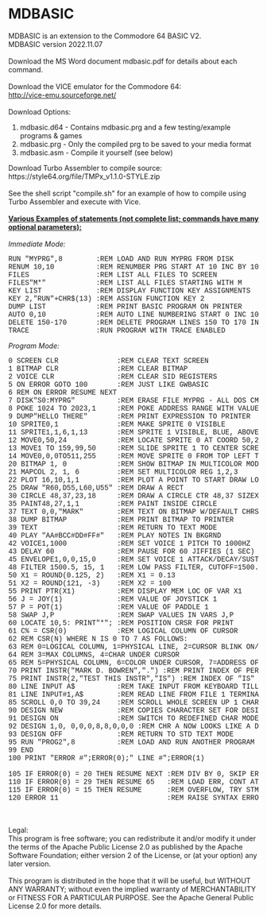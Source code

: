 # MDBASIC
MDBASIC is an extension to the Commodore 64 BASIC V2.<br>
MDBASIC version 2022.11.07<br>
<br>
Download the MS Word document mdbasic.pdf for details about each command.<br>
<br>
Download the VICE emulator for the Commodore 64:<br>
http://vice-emu.sourceforge.net/<br>
<br>
Download Options:<br>
<ol>
<li>mdbasic.d64 - Contains mdbasic.prg and a few testing/example programs & games</li>
<li>mdbasic.prg - Only the compiled prg to be saved to your media format</li>
<li>mdbasic.asm - Compile it yourself (see below)</li>
</ol>
Download Turbo Assembler to compile source:<br>
https://style64.org/file/TMPx_v1.1.0-STYLE.zip<br>
<br>
See the shell script "compile.sh" for an example of how to compile using Turbo Assembler and execute with Vice.
<br>
<br>
<u><b>Various Examples of statements (not complete list; commands have many optional parameters):</b></u><br>
<br>
<i>Immediate Mode:</i><br>
<pre style="font-family:'Courier New'">
RUN "MYPRG",8        :REM LOAD AND RUN MYPRG FROM DISK
RENUM 10,10          :REM RENUMBER PRG START AT 10 INC BY 10
FILES                :REM LIST ALL FILES TO SCREEN
FILES"M*"            :REM LIST ALL FILES STARTING WITH M
KEY LIST             :REM DISPLAY FUNCTION KEY ASSIGNMENTS
KEY 2,"RUN"+CHR$(13) :REM ASSIGN FUNCTION KEY 2
DUMP LIST            :REM PRINT BASIC PROGRAM ON PRINTER
AUTO 0,10            :REM AUTO LINE NUMBERING START 0 INC 10
DELETE 150-170       :REM DELETE PROGRAM LINES 150 TO 170 INCLUSIVELY
TRACE                :RUN PROGRAM WITH TRACE ENABLED
</pre>
<i>Program Mode:</i><br>
<pre style="font-family:'Courier New'">
0 SCREEN CLR              :REM CLEAR TEXT SCREEN
1 BITMAP CLR              :REM CLEAR BITMAP
2 VOICE CLR               :REM CLEAR SID REGISTERS
5 ON ERROR GOTO 100       :REM JUST LIKE GWBASIC
6 REM ON ERROR RESUME NEXT
7 DISK"S0:MYPRG"          :REM ERASE FILE MYPRG - ALL DOS CMD SUPPORTED
8 POKE 1024 TO 2023,1     :REM POKE ADDRESS RANGE WITH VALUE 1
9 DUMP"HELLO THERE"       :REM PRINT EXPRESSION TO PRINTER
10 SPRITE0,1              :REM MAKE SPRITE 0 VISIBLE
11 SPRITE1,1,6,1,13       :REM SPRITE 1 VISIBLE, BLUE, ABOVE FOREGND, DTPTR 13
12 MOVE0,50,24            :REM LOCATE SPRITE 0 AT COORD 50,24
13 MOVE1 TO 159,99,50     :REM SLIDE SPRITE 1 TO CENTER SCREEN AT SPEED 50
14 MOVE0,0,0TO511,255     :REM MOVE SPRITE 0 FROM TOP LEFT TO BOTTOM RIGHT, FAST 
20 BITMAP 1, 0            :REM SHOW BITMAP IN MULTICOLOR MODE WITH BLACK BKGD
21 MAPCOL 2, 1, 6         :REM SET MULTICOLOR REG 1,2,3
22 PLOT 16,10,1,1         :REM PLOT A POINT TO START DRAW LOCATION
25 DRAW "R60,D55,L60,U55" :REM DRAW A RECT
30 CIRCLE 48,37,23,18     :REM DRAW A CIRCLE CTR 48,37 SIZEX 23, SIZEY 18
35 PAINT48,27,1,1         :REM PAINT INSIDE CIRCLE
37 TEXT 0,0,"MARK"        :REM TEXT ON BITMAP W/DEFAULT CHRSET & SIZING
38 DUMP BITMAP            :REM PRINT BITMAP TO PRINTER
39 TEXT                   :REM RETURN TO TEXT MODE
40 PLAY "AA#BCC#DD#FF#"   :REM PLAY NOTES IN BKGRND
42 VOICE1,1000            :REM SET VOICE 1 PITCH TO 1000HZ
43 DELAY 60               :REM PAUSE FOR 60 JIFFIES (1 SEC)
45 ENVELOPE1,0,0,15,0     :REM SET VOICE 1 ATTACK/DECAY/SUSTAIN/RELEASE
48 FILTER 1500.5, 15, 1   :REM LOW PASS FILTER, CUTOFF=1500.5Hz
50 X1 = ROUND(0.125, 2)   :REM X1 = 0.13
51 X2 = ROUND(121, -3)    :REM X2 = 100
55 PRINT PTR(X1)          :REM DISPLAY MEM LOC OF VAR X1
56 J = JOY(1)             :REM VALUE OF JOYSTICK 1
57 P = POT(1)             :REM VALUE OF PADDLE 1
58 SWAP J,P               :REM SWAP VALUES IN VARS J,P
60 LOCATE 10,5: PRINT"*"; :REM POSITION CRSR FOR PRINT
61 C% = CSR(0)            :REM LOGICAL COLUMN OF CURSOR
62 REM CSR(N) WHERE N IS 0 TO 7 AS FOLLOWS:
63 REM 0=LOGICAL COLUMN, 1=PHYSICAL LINE, 2=CURSOR BLINK ON/OFF
64 REM 3=MAX COLUMNS, 4=CHAR UNDER CURSOR
65 REM 5=PHYSICAL COLUMN, 6=COLOR UNDER CURSOR, 7=ADDRESS OF CURSOR LINE
70 PRINT INSTR("MARK D. BOWREN",".") :REM PRINT INDEX OF PERIOD IN STR
75 PRINT INSTR(2,"TEST THIS INSTR","IS") :REM INDEX OF "IS" START AT IDX 2 
80 LINE INPUT A$          :REM TAKE INPUT FROM KEYBOARD TILL ENTER KEY PRESSED
81 LINE INPUT#1,A$        :REM READ LINE FROM FILE 1 TERMINATED BY CR
85 SCROLL 0,0 TO 39,24    :REM SCROLL WHOLE SCREEN UP 1 CHAR, NO WRAPPING (DEFAULTS)
90 DESIGN NEW             :REM COPIES CHARACTER SET FOR DESIGN MODE
91 DESIGN ON              :REM SWITCH TO REDEFINED CHAR MODE ON
92 DESIGN 1,0, 0,0,0,8,8,0,0,0 :REM CHR A NOW LOOKS LIKE A DOT
93 DESIGN OFF             :REM RETURN TO STD TEXT MODE
95 RUN "PROG2",8          :REM LOAD AND RUN ANOTHER PROGRAM
99 END
100 PRINT "ERROR #";ERROR(0);" LINE #";ERROR(1)<br>
105 IF ERROR(0) = 20 THEN RESUME NEXT :REM DIV BY 0, SKIP ERRORED STMT
110 IF ERROR(0) = 29 THEN RESUME 65   :REM LOAD ERR, CONT AT LINE 65
115 IF ERROR(0) = 15 THEN RESUME      :REM OVERFLOW, TRY STMT AGAIN
120 ERROR 11                          :REM RAISE SYNTAX ERROR
</pre>
<br>
<br>
<div>Legal:</div>
<div>
This program is free software; you can redistribute it and/or
modify it under the terms of the Apache Public License 2.0 as
published by the Apache Software Foundation; either version 2
of the License, or (at your option) any later version.<br>
<br>
This program is distributed in the hope that it will be useful,
but WITHOUT ANY WARRANTY; without even the implied warranty of
MERCHANTABILITY or FITNESS FOR A PARTICULAR PURPOSE.  See the
Apache General Public License 2.0 for more details.
</div>
